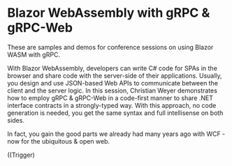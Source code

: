 # Blazor WebAssembly with gRPC & gRPC-Web

These are samples and demos for conference sessions on using Blazor WASM with gRPC.

With Blazor WebAssembly, developers can write C# code for SPAs in the browser and share code with the server-side of their applications. Usually, you design and use JSON-based Web APIs to communicate between the client and the server logic. In this session, Christian Weyer demonstrates how to employ gRPC & gRPC-Web in a code-first manner to share .NET interface contracts in a strongly-typed way. With this approach, no code generation is needed, you get the same syntax and full intellisense on both sides.

In fact, you gain the good parts we already had many years ago with WCF - now for the ubiquitous & open web.

((Trigger)
